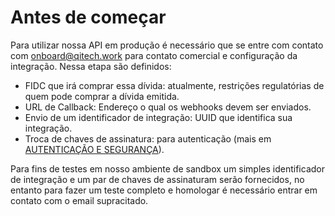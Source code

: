 # Antes de começar

Para utilizar nossa API em produção é necessário que se entre com contato com [onboard@qitech.work](onboard@qitech.work) para contato comercial e configuração da integração. Nessa etapa são definidos:

- FIDC que irá comprar essa dívida: atualmente, restrições regulatórias de quem pode comprar a dívida emitida.
- URL de Callback: Endereço o qual os webhooks devem ser enviados.
- Envio de um identificador de integração: UUID que identifica sua integração.
- Troca de chaves de assinatura: para autenticação (mais em [AUTENTICAÇÃO E SEGURANÇA](?file=221)).

Para fins de testes em nosso ambiente de sandbox um simples identificador de integração e um par de chaves de assinaturam serão fornecidos, no entanto para fazer um teste completo e homologar é necessário entrar em contato com o email supracitado.
